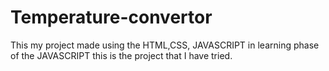 # Temperature-convertor
This my  project  made using the HTML,CSS, JAVASCRIPT in learning phase of the JAVASCRIPT this is the project that I have tried. 
